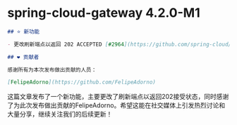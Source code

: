 # spring-cloud-gateway 4.2.0-M1
```markdown
## ⭐ 新功能

- 更改刷新端点以返回 202 ACCEPTED [#2964](https://github.com/spring-cloud/spring-cloud-gateway/pull/2964)

## ❤️ 贡献者

感谢所有为本次发布做出贡献的人员：

[FelipeAdorno](https://github.com/FelipeAdorno)
```

这篇文章发布了一个新功能，主要更改了刷新端点以返回202接受状态，同时感谢了为此次发布做出贡献的FelipeAdorno。希望这能在社交媒体上引发热烈讨论和大量分享，继续关注我们的后续更新！